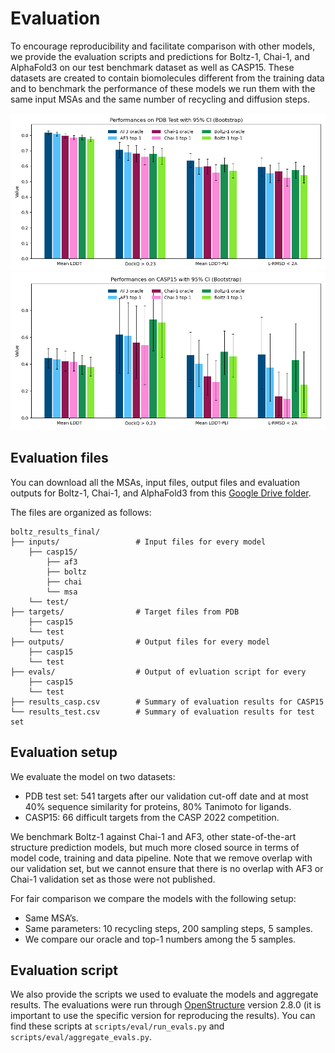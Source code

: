 # Evaluation

To encourage reproducibility and facilitate comparison with other models, we provide the evaluation scripts and predictions for Boltz-1, Chai-1, and AlphaFold3 on our test benchmark dataset as well as CASP15. These datasets are created to contain biomolecules different from the training data and to benchmark the performance of these models we run them with the same input MSAs and the same number of recycling and diffusion steps.

![Test set evaluations](../docs/plot_test.png)
![CASP15 set evaluations](../docs/plot_casp.png)


## Evaluation files

You can download all the MSAs, input files, output files and evaluation outputs for Boltz-1, Chai-1, and AlphaFold3 from this [Google Drive folder](https://drive.google.com/file/d/1JvHlYUMINOaqPTunI9wBYrfYniKgVmxf/view?usp=sharing). 

The files are organized as follows:

```
boltz_results_final/
├── inputs/                 # Input files for every model
    ├── casp15/
        ├── af3
        ├── boltz
        ├── chai
        └── msa
    └── test/
├── targets/                # Target files from PDB
    ├── casp15
    └── test
├── outputs/                # Output files for every model
    ├── casp15
    └── test
├── evals/                  # Output of evluation script for every
    ├── casp15
    └── test
├── results_casp.csv        # Summary of evaluation results for CASP15
└── results_test.csv        # Summary of evaluation results for test set
```

## Evaluation setup

We evaluate the model on two datasets:
 - PDB test set: 541 targets after our validation cut-off date and at most 40% sequence similarity for proteins, 80% Tanimoto for ligands.
 - CASP15: 66 difficult targets from the CASP 2022 competition. 

We benchmark Boltz-1 against Chai-1 and AF3, other state-of-the-art structure prediction models, but much more closed source in terms of model code, training and data pipeline. Note that we remove overlap with our validation set, but we cannot ensure that there is no overlap with AF3 or Chai-1 validation set as those were not published. 

For fair comparison we compare the models with the following setup:
 - Same MSA’s.
 - Same parameters: 10 recycling steps, 200 sampling steps, 5 samples.
 - We compare our oracle and top-1 numbers among the 5 samples.


## Evaluation script

We also provide the scripts we used to evaluate the models and aggregate results. The evaluations were run through [OpenStructure](https://openstructure.org/docs/2.9.0/) version 2.8.0 (it is important to use the specific version for reproducing the results). You can find these scripts at `scripts/eval/run_evals.py` and `scripts/eval/aggregate_evals.py`.